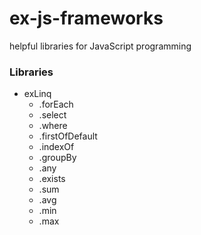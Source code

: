 # ex-js-frameworks
helpful libraries for JavaScript programming


### Libraries

 - exLinq
	 - .forEach
	 - .select
	 - .where
	 - .firstOfDefault
	 - .indexOf
	 - .groupBy
	 - .any
	 - .exists
	 - .sum
	 - .avg
	 - .min
	 - .max
	

